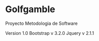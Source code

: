 Golfgamble
==========

Proyecto Metodologia de Software

Version 1.0 
Bootstrap v 3.2.0
Jquery v 2.1.1
